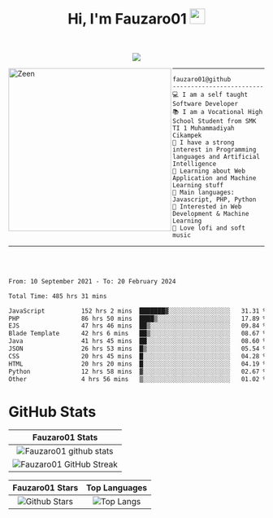 <h1 align="center">
Hi, I'm Fauzaro01
  <img src="https://media.giphy.com/media/hvRJCLFzcasrR4ia7z/giphy.gif" width="30"></h1>
<br/>

<p align="center">
  <a href="https://github.com/DenverCoder1/readme-typing-svg">
    <img src="https://readme-typing-svg.herokuapp.com?lines=Chill%20and%20Coding;Full+Stack+Web+Developer;Student;Software%20Develover;Always%20learning%20new%20things&center=true&width=380&height=45"></a>
</p>

<img align="left" src="https://media.tenor.com/LNrMsLTFICEAAAAi/elysia.gif" alt="Zeen" width="320" height="320" />
<hr>

```
fauzaro01@github
-------------------------
💻 I am a self taught Software Developer
📚 I am a Vocational High School Student from SMK TI 1 Muhammadiyah Cikampek
📝 I have a strong interest in Programming languages and Artificial Intelligence
🌱 Learning about Web Application and Machine Learning stuff
🌟 Main languages: Javascript, PHP, Python
🚩 Interested in Web Development & Machine Learning
🎵 Love lofi and soft music 
```

<hr>
<br>
<br>
<div align="left">
<!--START_SECTION:waka-->

```txt
From: 10 September 2021 - To: 20 February 2024

Total Time: 485 hrs 31 mins

JavaScript          152 hrs 2 mins  ███████▓░░░░░░░░░░░░░░░░░   31.31 %
PHP                 86 hrs 50 mins  ████▒░░░░░░░░░░░░░░░░░░░░   17.89 %
EJS                 47 hrs 46 mins  ██▒░░░░░░░░░░░░░░░░░░░░░░   09.84 %
Blade Template      42 hrs 6 mins   ██▒░░░░░░░░░░░░░░░░░░░░░░   08.67 %
Java                41 hrs 45 mins  ██░░░░░░░░░░░░░░░░░░░░░░░   08.60 %
JSON                26 hrs 53 mins  █▒░░░░░░░░░░░░░░░░░░░░░░░   05.54 %
CSS                 20 hrs 45 mins  █░░░░░░░░░░░░░░░░░░░░░░░░   04.28 %
HTML                20 hrs 20 mins  █░░░░░░░░░░░░░░░░░░░░░░░░   04.19 %
Python              12 hrs 58 mins  ▓░░░░░░░░░░░░░░░░░░░░░░░░   02.67 %
Other               4 hrs 56 mins   ▒░░░░░░░░░░░░░░░░░░░░░░░░   01.02 %
```

<!--END_SECTION:waka-->
</div>

# GitHub Stats

|                                                            Fauzaro01 Stats                                                            |
| :--------------------------------------------------------------------------------------------------------------------------------------------: |
|        ![Fauzaro01 github stats](https://github-readme-stats.vercel.app/api?username=Fauzaro01&show_icons=true&theme=algolia)        |
|              ![Fauzaro01 GitHub Streak](https://github-readme-streak-stats.herokuapp.com/?user=Fauzaro01&theme=algolia)              |

|                                                                                              Fauzaro01 Stars                                                                                              |                                                           Top Languages                                                           |
| :----------------------------------------------------------------------------------------------------------------------------------------------------------------------------------------------------------------: | :-------------------------------------------------------------------------------------------------------------------------------: |
| ![Github Stars](https://github-readme-stats.vercel.app/api?username=Fauzaro01&show_icons=true&locale=en&count_private=true&hide_rank=true&custom_title=My%20GitHub%20Stats&disable_animations=true&theme=algolia) | ![Top Langs](https://github-readme-stats.vercel.app/api/top-langs/?username=Fauzaro01&langs_count=8&theme=algolia&layout=compact) |

